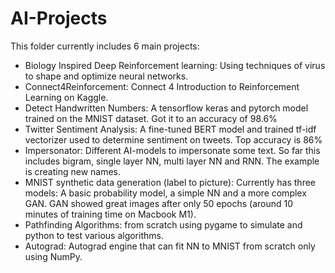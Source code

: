 # AI-Projects
This folder currently includes 6 main projects:
- Biology Inspired Deep Reinforcement learning: Using techniques of virus to shape and optimize neural networks. 
- Connect4Reinforcement: Connect 4 Introduction to Reinforcement Learning on Kaggle.
- Detect Handwritten Numbers: A tensorflow keras and pytorch model trained on the MNIST dataset. Got it to an accuracy of 98.6%
- Twitter Sentiment Analysis: A fine-tuned BERT model and trained tf-idf vectorizer used to determine sentiment on tweets. Top accuracy is 86%
- Impersonator: Different AI-models to impersonate some text. So far this includes bigram, single layer NN, multi layer NN and RNN. The example is creating new names.
- MNIST synthetic data generation (label to picture): Currently has three models: A basic probability model, a simple NN and a more complex GAN. GAN showed great images after only 50 epochs (around 10 minutes of training time on Macbook M1).
- Pathfinding Algorithms: from scratch using pygame to simulate and python to test various algorithms.
- Autograd: Autograd engine that can fit NN to MNIST from scratch only using NumPy.
